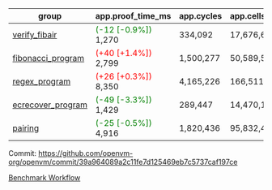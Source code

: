 | group | app.proof_time_ms | app.cycles | app.cells_used | leaf.proof_time_ms | leaf.cycles | leaf.cells_used |
| -- | -- | -- | -- | -- | -- | -- |
| [verify_fibair](https://github.com/openvm-org/openvm/blob/benchmark-results/benchmarks-pr/1549/verify_fibair-39a964089a2c11fe7d125469eb7c5737caf197ce.md) |<span style='color: green'>(-12 [-0.9%])</span> 1,270 |  334,092 |  17,676,698 |- | - | - |
| [fibonacci_program](https://github.com/openvm-org/openvm/blob/benchmark-results/benchmarks-pr/1549/fibonacci-39a964089a2c11fe7d125469eb7c5737caf197ce.md) |<span style='color: red'>(+40 [+1.4%])</span> 2,799 |  1,500,277 |  50,589,503 |- | - | - |
| [regex_program](https://github.com/openvm-org/openvm/blob/benchmark-results/benchmarks-pr/1549/regex-39a964089a2c11fe7d125469eb7c5737caf197ce.md) |<span style='color: red'>(+26 [+0.3%])</span> 8,350 |  4,165,226 |  166,511,152 |- | - | - |
| [ecrecover_program](https://github.com/openvm-org/openvm/blob/benchmark-results/benchmarks-pr/1549/ecrecover-39a964089a2c11fe7d125469eb7c5737caf197ce.md) |<span style='color: green'>(-49 [-3.3%])</span> 1,429 |  289,447 |  14,470,186 |- | - | - |
| [pairing](https://github.com/openvm-org/openvm/blob/benchmark-results/benchmarks-pr/1549/pairing-39a964089a2c11fe7d125469eb7c5737caf197ce.md) |<span style='color: green'>(-25 [-0.5%])</span> 4,916 |  1,820,436 |  95,832,407 |- | - | - |


Commit: https://github.com/openvm-org/openvm/commit/39a964089a2c11fe7d125469eb7c5737caf197ce

[Benchmark Workflow](https://github.com/openvm-org/openvm/actions/runs/14223173388)
